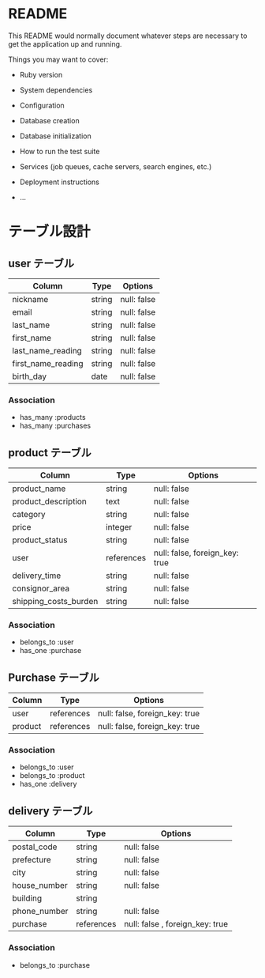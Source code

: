 # README

This README would normally document whatever steps are necessary to get the
application up and running.

Things you may want to cover:

* Ruby version

* System dependencies

* Configuration

* Database creation

* Database initialization

* How to run the test suite

* Services (job queues, cache servers, search engines, etc.)

* Deployment instructions

* ...


# テーブル設計

## user テーブル

| Column             | Type    | Options     |
| ------------------ | ------  | ----------- |
| nickname           | string  | null: false |
| email              | string  | null: false |
| last_name          | string  | null: false |
| first_name         | string  | null: false |
| last_name_reading  | string  | null: false |
| first_name_reading | string  | null: false |
| birth_day          | date    | null: false |


### Association

- has_many :products
- has_many :purchases

## product テーブル

| Column                 | Type       | Options                        |
| ---------------------- | -----------| ------------------------------ |
| product_name           | string     | null: false                    |
| product_description    | text       | null: false                    |
| category               | string     | null: false                    |
| price                  | integer    | null: false                    |
| product_status         | string     | null: false                    |
| user                   | references | null: false, foreign_key: true |
| delivery_time          | string     | null: false                    |
| consignor_area         | string     | null: false                    |
| shipping_costs_burden  | string     | null: false                    |

### Association

- belongs_to :user
- has_one :purchase

## Purchase テーブル

| Column              | Type       | Options                        |
| ------------------- | -----------| -------------------------------|
| user                | references | null: false, foreign_key: true |
| product             | references | null: false, foreign_key: true |

### Association

- belongs_to :user
- belongs_to :product
- has_one    :delivery

## delivery テーブル

| Column                 | Type       | Options                         |
| ---------------------- | ---------- | ------------------------------- |
| postal_code            | string     | null: false                     |
| prefecture             | string     | null: false                     |
| city                   | string     | null: false                     |
| house_number           | string     | null: false                     |
| building               | string     | 　　　　　　　                     |
| phone_number           | string     | null: false                     |
| purchase               | references | null: false , foreign_key: true |

### Association

- belongs_to :purchase
